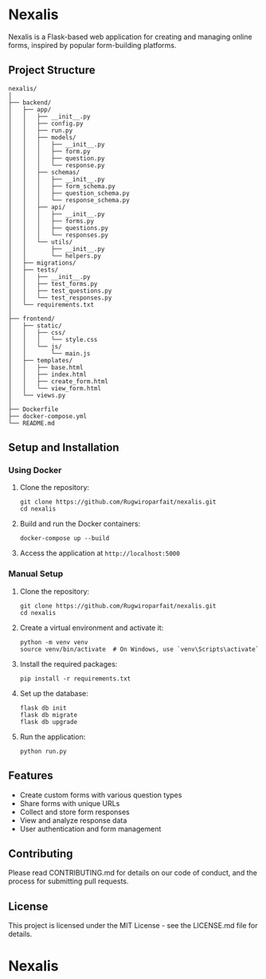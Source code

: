 # Nexalis

Nexalis is a Flask-based web application for creating and managing online forms, inspired by popular form-building platforms.

## Project Structure

```
nexalis/
│
├── backend/
│   ├── app/
│   │   ├── __init__.py
│   │   ├── config.py
│   │   ├── run.py
│   │   ├── models/
│   │   │   ├── __init__.py
│   │   │   ├── form.py
│   │   │   ├── question.py
│   │   │   └── response.py
│   │   ├── schemas/
│   │   │   ├── __init__.py
│   │   │   ├── form_schema.py
│   │   │   ├── question_schema.py
│   │   │   └── response_schema.py
│   │   ├── api/
│   │   │   ├── __init__.py
│   │   │   ├── forms.py
│   │   │   ├── questions.py
│   │   │   └── responses.py
│   │   └── utils/
│   │       ├── __init__.py
│   │       └── helpers.py
│   ├── migrations/
│   ├── tests/
│   │   ├── __init__.py
│   │   ├── test_forms.py
│   │   ├── test_questions.py
│   │   └── test_responses.py
│   └── requirements.txt
│
├── frontend/
│   ├── static/
│   │   ├── css/
│   │   │   └── style.css
│   │   └── js/
│   │       └── main.js
│   ├── templates/
│   │   ├── base.html
│   │   ├── index.html
│   │   ├── create_form.html
│   │   └── view_form.html
│   └── views.py
│
├── Dockerfile
├── docker-compose.yml
└── README.md

```

## Setup and Installation

### Using Docker

1. Clone the repository:
   ```
   git clone https://github.com/Rugwiroparfait/nexalis.git
   cd nexalis
   ```

2. Build and run the Docker containers:
   ```
   docker-compose up --build
   ```

3. Access the application at `http://localhost:5000`

### Manual Setup

1. Clone the repository:
   ```
   git clone https://github.com/Rugwiroparfait/nexalis.git
   cd nexalis
   ```

2. Create a virtual environment and activate it:
   ```
   python -m venv venv
   source venv/bin/activate  # On Windows, use `venv\Scripts\activate`
   ```

3. Install the required packages:
   ```
   pip install -r requirements.txt
   ```

4. Set up the database:
   ```
   flask db init
   flask db migrate
   flask db upgrade
   ```

5. Run the application:
   ```
   python run.py
   ```

## Features

- Create custom forms with various question types
- Share forms with unique URLs
- Collect and store form responses
- View and analyze response data
- User authentication and form management

## Contributing

Please read CONTRIBUTING.md for details on our code of conduct, and the process for submitting pull requests.

## License

This project is licensed under the MIT License - see the LICENSE.md file for details.
# Nexalis
